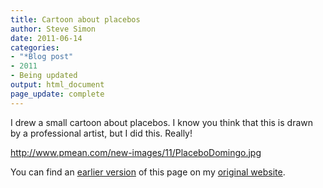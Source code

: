 ```yaml
---
title: Cartoon about placebos
author: Steve Simon
date: 2011-06-14
categories:
- "*Blog post"
- 2011
- Being updated
output: html_document
page_update: complete
---
```


I drew a small cartoon about placebos. I know you think that this is drawn by a professional artist, but I did this. Really!

<!---More--->

http://www.pmean.com/new-images/11/PlaceboDomingo.jpg

You can find an [earlier version][sim1] of this page on my [original website][sim2].

[sim1]: http://www.pmean.com/11/PlaceboCartoon.html
[sim2]: http://www.pmean.com/original_site.html 
